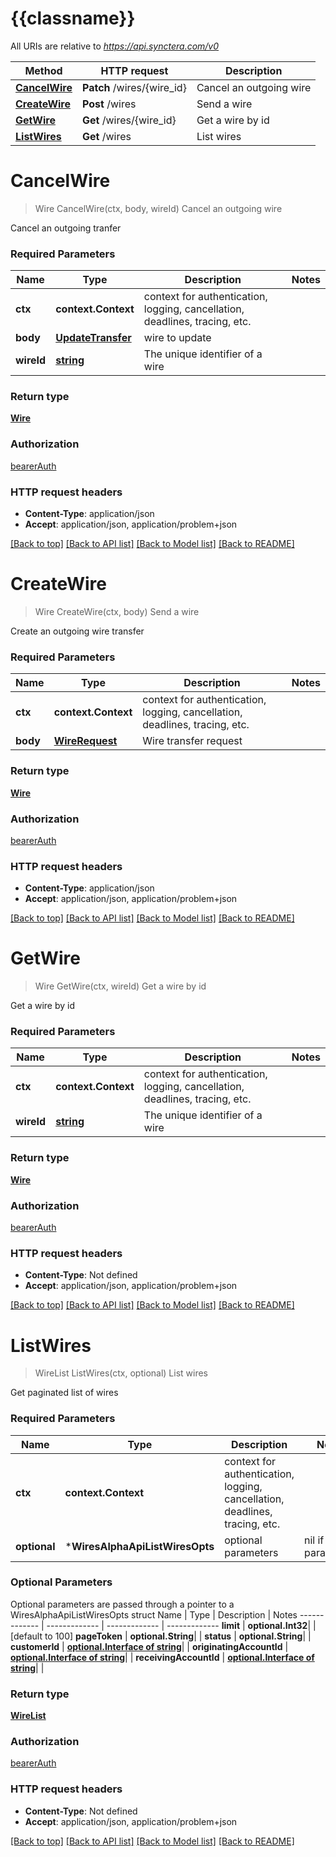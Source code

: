 # {{classname}}

All URIs are relative to *https://api.synctera.com/v0*

Method | HTTP request | Description
------------- | ------------- | -------------
[**CancelWire**](WiresAlphaApi.md#CancelWire) | **Patch** /wires/{wire_id} | Cancel an outgoing wire
[**CreateWire**](WiresAlphaApi.md#CreateWire) | **Post** /wires | Send a wire
[**GetWire**](WiresAlphaApi.md#GetWire) | **Get** /wires/{wire_id} | Get a wire by id
[**ListWires**](WiresAlphaApi.md#ListWires) | **Get** /wires | List wires

# **CancelWire**
> Wire CancelWire(ctx, body, wireId)
Cancel an outgoing wire

Cancel an outgoing tranfer

### Required Parameters

Name | Type | Description  | Notes
------------- | ------------- | ------------- | -------------
 **ctx** | **context.Context** | context for authentication, logging, cancellation, deadlines, tracing, etc.
  **body** | [**UpdateTransfer**](UpdateTransfer.md)| wire to update | 
  **wireId** | [**string**](.md)| The unique identifier of a wire | 

### Return type

[**Wire**](wire.md)

### Authorization

[bearerAuth](../README.md#bearerAuth)

### HTTP request headers

 - **Content-Type**: application/json
 - **Accept**: application/json, application/problem+json

[[Back to top]](#) [[Back to API list]](../README.md#documentation-for-api-endpoints) [[Back to Model list]](../README.md#documentation-for-models) [[Back to README]](../README.md)

# **CreateWire**
> Wire CreateWire(ctx, body)
Send a wire

Create an outgoing wire transfer

### Required Parameters

Name | Type | Description  | Notes
------------- | ------------- | ------------- | -------------
 **ctx** | **context.Context** | context for authentication, logging, cancellation, deadlines, tracing, etc.
  **body** | [**WireRequest**](WireRequest.md)| Wire transfer request | 

### Return type

[**Wire**](wire.md)

### Authorization

[bearerAuth](../README.md#bearerAuth)

### HTTP request headers

 - **Content-Type**: application/json
 - **Accept**: application/json, application/problem+json

[[Back to top]](#) [[Back to API list]](../README.md#documentation-for-api-endpoints) [[Back to Model list]](../README.md#documentation-for-models) [[Back to README]](../README.md)

# **GetWire**
> Wire GetWire(ctx, wireId)
Get a wire by id

Get a wire by id

### Required Parameters

Name | Type | Description  | Notes
------------- | ------------- | ------------- | -------------
 **ctx** | **context.Context** | context for authentication, logging, cancellation, deadlines, tracing, etc.
  **wireId** | [**string**](.md)| The unique identifier of a wire | 

### Return type

[**Wire**](wire.md)

### Authorization

[bearerAuth](../README.md#bearerAuth)

### HTTP request headers

 - **Content-Type**: Not defined
 - **Accept**: application/json, application/problem+json

[[Back to top]](#) [[Back to API list]](../README.md#documentation-for-api-endpoints) [[Back to Model list]](../README.md#documentation-for-models) [[Back to README]](../README.md)

# **ListWires**
> WireList ListWires(ctx, optional)
List wires

Get paginated list of wires

### Required Parameters

Name | Type | Description  | Notes
------------- | ------------- | ------------- | -------------
 **ctx** | **context.Context** | context for authentication, logging, cancellation, deadlines, tracing, etc.
 **optional** | ***WiresAlphaApiListWiresOpts** | optional parameters | nil if no parameters

### Optional Parameters
Optional parameters are passed through a pointer to a WiresAlphaApiListWiresOpts struct
Name | Type | Description  | Notes
------------- | ------------- | ------------- | -------------
 **limit** | **optional.Int32**|  | [default to 100]
 **pageToken** | **optional.String**|  | 
 **status** | **optional.String**|  | 
 **customerId** | [**optional.Interface of string**](.md)|  | 
 **originatingAccountId** | [**optional.Interface of string**](.md)|  | 
 **receivingAccountId** | [**optional.Interface of string**](.md)|  | 

### Return type

[**WireList**](wire_list.md)

### Authorization

[bearerAuth](../README.md#bearerAuth)

### HTTP request headers

 - **Content-Type**: Not defined
 - **Accept**: application/json, application/problem+json

[[Back to top]](#) [[Back to API list]](../README.md#documentation-for-api-endpoints) [[Back to Model list]](../README.md#documentation-for-models) [[Back to README]](../README.md)


